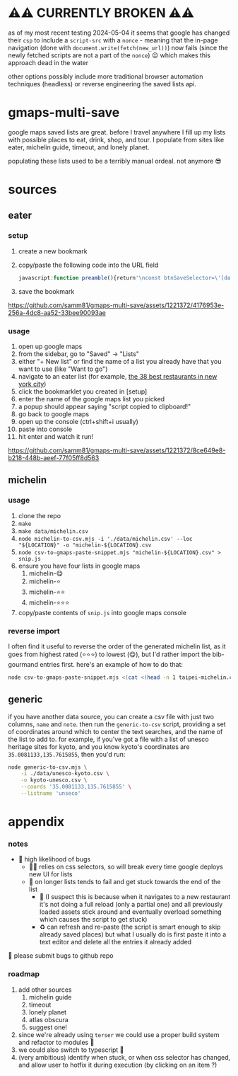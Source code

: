 <!-- DO NOT MODIFY THIS FILE DIRECTLY -->
<!-- instead modify readme.tmpl.md and run `make readme.md` -->

# ⚠️⚠️ CURRENTLY BROKEN ⚠️⚠️

as of my most recent testing 2024-05-04 it seems that google has changed their `csp` to include a `script-src` with a `nonce` - meaning that the in-page navigation (done with `document.write(fetch(new_url))`) now fails (since the newly fetched scripts are not a part of the `nonce`) ☹️ which makes this approach dead in the water

other options possibly include more traditional browser automation techniques (headless) or reverse engineering the saved lists api.

# gmaps-multi-save

google maps saved lists are great. before I travel anywhere I fill up my lists with possible places to eat, drink, shop, and tour. I populate from sites like eater, michelin guide, timeout, and lonely planet.

populating these lists used to be a terribly manual ordeal. not anymore 😎

# sources

## eater

### setup

1. create a new bookmark
1. copy/paste the following code into the URL field

   ````javascript
   javascript:function preamble(){return'\nconst btnSaveSelector=\'[data-value*="Save"]\';let logPrefix="";function log(...args){console.log(logPrefix,...args)}function logPrefixSet(prefix){logPrefix=prefix}function rest(val){return new Promise((resolve=>setTimeout((()=>resolve(val)),500)))}function goToUrl(url){return log(`goToUrl ${url}`),new Promise((resolve=>fetch(url).then((res=>res.text())).then((data=>{document.open(),document.write(data),document.close()})).then((()=>resolve()))))}function observeUntilFound(_nodeObserve,nodesFindingSelectors){return log(`observeUntilFound ${nodesFindingSelectors}`),new Promise((resolve=>tryToFind(nodesFindingSelectors,resolve,Date.now())))}function tryToFind(nodesFindingSelectors,resolve,startTime){setTimeout((()=>{const nodesFinding=nodesFindingSelectors.map((selector=>document.querySelector(selector)));if(nodesFinding.every((node=>null!==node)))return void resolve(nodesFinding);const timeElapsedS=(Date.now()-startTime)/1e3;log(`🔎 ${nodesFindingSelectors}, ${timeElapsedS} s elapsed... `),tryToFind(nodesFindingSelectors,resolve,startTime)}),400)}function waitUntilClickable(btn){return log(`waitUntilClickable ${btn}`),new Promise((resolve=>checkClickable(btn,resolve,Date.now())))}function checkClickable(btn,resolve,startTime){setTimeout((()=>{if("function"==typeof btn.click)return void resolve(btn);const timeElapsedS=(Date.now()-startTime)/1e3;log(`🖱️❓ ${btn}, ${timeElapsedS} s elapsed...`),checkClickable(btn,resolve,startTime)}),200)}function addUrlToList(name,url,listName,note,loggingNote){return logPrefixSet(`[gmaps-add][${name}][${loggingNote}]`),goToUrl(url).then(rest).then((()=>observeUntilFound(document,[btnSaveSelector]))).then(rest).then((([btnSave])=>waitUntilClickable(btnSave))).then(rest).then((btnSave=>btnSave.click())).then(rest).then((()=>observeUntilFound(document.querySelector("#hovercard"),["#action-menu"]))).then((([menu])=>Array.from(menu.querySelectorAll("div")).find((div=>div.innerText===listName)))).then(rest).then((menuItemList=>{if("true"!==menuItemList.getAttribute("aria-checked"))return waitUntilClickable(menuItemList).then(rest).then((menuItemList=>menuItemList.click())).then(rest).then((()=>observeUntilFound(document.querySelector(\'[role="main"]\'),[`[aria-label="Add note in ${listName}"]`]))).then(rest).then((([btnAddNote])=>waitUntilClickable(btnAddNote))).then(rest).then((btnAddNote=>btnAddNote.click())).then(rest).then((()=>observeUntilFound(document.querySelector("#modal-dialog"),["#modal-dialog textarea"]))).then(rest).then((([textarea])=>{const btns=document.querySelectorAll("#modal-dialog button"),btnConfirm=Array.from(btns).find((btn=>"DONE"===btn.innerText));textarea.value=note,btnConfirm.click()})).then(rest);log(`already saved to ${listName}`)}))}'}function escapeSingleQuotes(str){return str.replace(/'/g,"\\'")}function genScript(data){const dataCount=data.length,addUrlToListsStr=data.map((({name:name,url:url,note:note,listName:listName},index)=>{const loggingNote=`[${index+1} / ${dataCount}]`;return`.then(() => addUrlToList("${name}", "${url}", "${listName}", '${escapeSingleQuotes(note)}', "${loggingNote}"))`})).join("\n");return`${preamble()}\n(() => Promise.resolve())()\n${addUrlToListsStr};`}function processCard(card){console.log(`card ${card}`);const nameEl=card.querySelector("h1");console.log(`nameEl ${nameEl}`);const name=nameEl.innerText;console.log(`name ${name}`);const descriptionEl=card.querySelector(".c-entry-content p");console.log(`descriptionEl ${descriptionEl}`);const description=descriptionEl.innerText;console.log(`description ${description}`);const servicesEls=Array.from(card.querySelectorAll(".services li a"));console.log(`servicesEls ${servicesEls}`);const gmapsEl=servicesEls.find((a=>"Open in Google Maps"===a.innerHTML));console.log(`gmapsEl ${gmapsEl}`);const gmapsRawLink=gmapsEl.href;console.log(`gmapsRawLink ${gmapsRawLink}`);const gmapsLink=gmapsRawLink.replace("https://google.com","").replace("https://www.google.com","");return console.log(`gmapsLink ${gmapsLink}`),{name:name,description:description,gmaps:gmapsLink}}function scrapeFromPage(){const eaterListTitleEl=document.querySelector(".c-mapstack__headline h1");console.log(`eaterListTitleEl ${eaterListTitleEl}`);const eaterListTitle=eaterListTitleEl.innerText;console.log(`eaterListTitle ${eaterListTitle}`);const updatedEl=document.querySelector('.c-mapstack__headline [data-ui="timestamp"]');console.log(`updatedEl ${updatedEl}`);const updated=updatedEl.innerText;console.log(`updated ${updated}`);const cardEls=Array.from(document.querySelectorAll("#content .c-mapstack__card"));console.log(`cardEls ${cardEls}`);const cards=cardEls.filter((card=>!["intro","newsletter","related-links","comments"].includes(card.getAttribute("data-slug"))));console.log(`cards ${cards}`);const cardData=cards.map(processCard);return console.log(`cardData ${cardData}`),[eaterListTitle,updated,cardData]}function noteForDatum(cardDatum,eaterListTitle,updated){return`Eater - ${eaterListTitle} (updated ${updated})\\n\\n${cardDatum.description}`}function cardDataToMapsData(cardData,eaterListTitle,updated,listName){cardData.length;return cardData.map((cardDatum=>{const note=noteForDatum(cardDatum,eaterListTitle,updated),urlRaw=cardDatum.gmaps,url=(()=>{if(urlRaw.includes("?api=1"))return urlRaw;const[latLong]=urlRaw.split("/").slice(-1);return`https://www.google.com/maps/search/${cardDatum.name}/@${latLong}`})();return{name:cardDatum.name,url:url,note:note,listName:listName}}))}function bookmarklet(){const listName=prompt("please enter the exact name of the google maps list (must already exist!)"),[eaterListTitle,updated,cardData]=scrapeFromPage(),script=genScript(cardDataToMapsData(cardData,eaterListTitle,updated,listName));navigator.clipboard.writeText(script),alert("script copied to clipboard!")}bookmarklet();   ```

   ````

1. save the bookmark

https://github.com/samm81/gmaps-multi-save/assets/1221372/4176953e-256a-4dc8-aa52-33bee90093ae

### usage

1. open up google maps
1. from the sidebar, go to "Saved" -> "Lists"
1. either "+ New list" or find the name of a list you already have that you want to use (like "Want to go")
1. navigate to an eater list (for example, [the 38 best restaurants in new york city](https://ny.eater.com/maps/best-new-york-restaurants-38-map))
1. click the bookmarklet you created in [setup]
1. enter the name of the google maps list you picked
1. a popup should appear saying "script copied to clipboard!"
1. go back to google maps
1. open up the console (ctrl+shift+i usually)
1. paste into console
1. hit enter and watch it run!

https://github.com/samm81/gmaps-multi-save/assets/1221372/8ce649e8-b218-448b-aeef-77f05ff8d563

## michelin

### usage

1. clone the repo
1. `make`
1. `make data/michelin.csv`
1. `node michelin-to-csv.mjs -i './data/michelin.csv' --loc "${LOCATION}" -o "michelin-${LOCATION}.csv`
1. `node csv-to-gmaps-paste-snippet.mjs "michelin-${LOCATION}.csv" > snip.js`
1. ensure you have four lists in google maps
   1. michelin-😋
   1. michelin-⭐
   1. michelin-⭐⭐
   1. michelin-⭐⭐⭐
1. copy/paste contents of `snip.js` into google maps console

### reverse import

I often find it useful to reverse the order of the generated michelin list, as it goes from highest rated (⭐⭐⭐) to lowest (😋), but I'd rather import the bib-gourmand entries first. here's an example of how to do that:

```bash
node csv-to-gmaps-paste-snippet.mjs <(cat <(head -n 1 taipei-michelin.csv) <(tail -n +2 taipei-michelin.csv | tac)) > taipei-michelin.js
```

## generic

if you have another data source, you can create a csv file with just two columns, `name` and `note`. then run the `generic-to-csv` script, providing a set of coordinates around which to center the text searches, and the name of the list to add to. for example, if you've got a file with a list of unesco heritage sites for kyoto, and you know kyoto's coordinates are `35.0081133,135.7615855`, then you'd run:

```bash
node generic-to-csv.mjs \
    -i ./data/unesco-kyoto.csv \
    -o kyoto-unesco.csv \
    --coords '35.0081133,135.7615855' \
    --listname 'unseco'
```

# appendix

### notes

- 🐞 high likelihood of bugs
  - 🧑‍💻 relies on css selectors, so will break every time google deploys new UI for lists
  - 📜 on longer lists tends to fail and get stuck towards the end of the list
    - 🤔 (I suspect this is because when it navigates to a new restaurant it's not doing a full reload (only a partial one) and all previously loaded assets stick around and eventually overload something which causes the script to get stuck)
    - ♻️ can refresh and re-paste (the script is smart enough to skip already saved places) but what I usually do is first paste it into a text editor and delete all the entries it already added

🙏 please submit bugs to github repo

### roadmap

1. add other sources
   1. michelin guide
   1. timeout
   1. lonely planet
   1. atlas obscura
   1. suggest one!
1. since we're already using `terser` we could use a proper build system and refactor to modules 🤷
1. we could also switch to typescript 🤷
1. (very ambitious) identify when stuck, or when css selector has changed, and allow user to hotfix it during execution (by clicking on an item ?)
